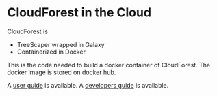 # CloudForest in the Cloud

CloudForest is
- TreeScaper wrapped in Galaxy
- Containerized in Docker

This is the code needed to build a docker container of CloudForest. The docker image is stored on docker hub.

A [user guide](guides/usage_notes.md) is available.
A [developers guide](guides/docker_dev.md) is available.